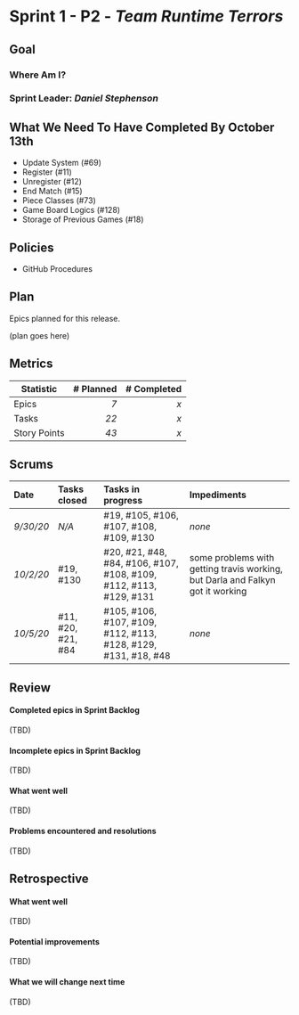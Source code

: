 # Sprint 1 - P2 - *Team Runtime Terrors*

## Goal

### Where Am I?
### Sprint Leader: *Daniel Stephenson*

## What We Need To Have Completed By October 13th

* Update System (#69)
* Register (#11)
* Unregister (#12)
* End Match (#15)
* Piece Classes (#73)
* Game Board Logics (#128)
* Storage of Previous Games (#18)

## Policies

* GitHub Procedures


## Plan

Epics planned for this release.

(plan goes here)


## Metrics

| Statistic | # Planned | # Completed |
| --- | ---: | ---: |
| Epics | *7* | *x* |
| Tasks |  *22*   | *x* | 
| Story Points |  *43*  | *x* | 


## Scrums

| Date | Tasks closed  | Tasks in progress | Impediments |
| :--- | :--- | :--- | :--- |
| *9/30/20* | *N/A* | #19, #105, #106, #107, #108, #109, #130 | *none* |
| *10/2/20* | #19, #130 | #20, #21, #48, #84, #106, #107, #108, #109, #112, #113, #129, #131 | some problems with getting travis working, but Darla and Falkyn got it working |
| *10/5/20* | #11, #20, #21, #84 | #105, #106, #107, #109, #112, #113, #128, #129, #131, #18, #48 | *none* |

## Review

#### Completed epics in Sprint Backlog 
(TBD)

#### Incomplete epics in Sprint Backlog 
(TBD)

#### What went well
(TBD)

#### Problems encountered and resolutions
(TBD)

## Retrospective

#### What went well
(TBD)

#### Potential improvements
(TBD)

#### What we will change next time
(TBD)
